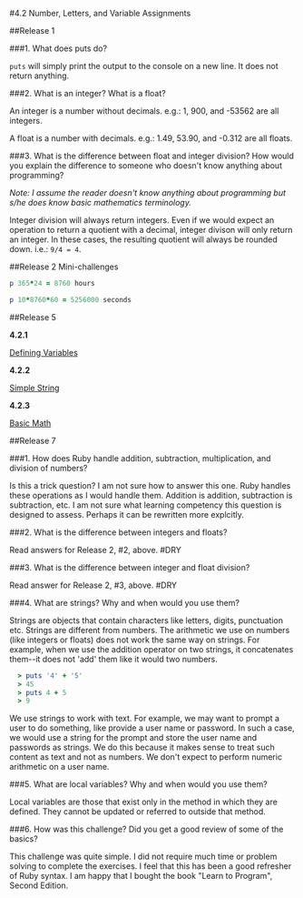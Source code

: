 #4.2 Number, Letters, and Variable Assignments

##Release 1

###1. What does puts do?

<code>puts</code> will simply print the output to the console on a new line. It does not return anything.

###2. What is an integer? What is a float?

An integer is a number without decimals. e.g.: 1, 900, and -53562 are all integers.

A float is a number with decimals. e.g.: 1.49, 53.90, and -0.312 are all floats.


###3. What is the difference between float and integer division? How would you explain the difference to someone who doesn't know anything about programming?

*Note: I assume the reader doesn't know anything about programming but s/he does know basic mathematics terminology.*

Integer division will always return integers. Even if we would expect an operation to return a quotient with a decimal, integer divison will only return an integer. In these cases, the resulting quotient will always be rounded down. i.e.: <code>9/4 = 4</code>.


##Release 2 Mini-challenges

```ruby
p 365*24 = 8760 hours

p 10*8760*60 = 5256000 seconds
```

##Release 5

**4.2.1**

[Defining Variables](https://github.com/sheamunion/phase-0/blob/master/week-4/defining-variables.rb)

**4.2.2**

[Simple String](https://github.com/sheamunion/phase-0/blob/master/week-4/simple-string.rb)

**4.2.3**

[Basic Math](https://github.com/sheamunion/phase-0/blob/master/week-4/basic-math.rb)

##Release 7

###1. How does Ruby handle addition, subtraction, multiplication, and division of numbers?

Is this a trick question? I am not sure how to answer this one. Ruby handles these operations as I would handle them. Addition is addition, subtraction is subtraction, etc. I am not sure what learning competency this question is designed to assess. Perhaps it can be rewritten more explcitly.

###2. What is the difference between integers and floats?

Read answers for Release 2, #2, above. #DRY

###3. What is the difference between integer and float division?

Read answer for Release 2, #3, above. #DRY

###4. What are strings? Why and when would you use them?

Strings are objects that contain characters like letters, digits, punctuation etc. Strings are different from numbers. The arithmetic we use on numbers (like integers or floats) does not work the same way on strings. For example, when we use the addition operator on two strings, it concatenates them--it does not 'add' them like it would two numbers.

```ruby
  > puts '4' + '5'
  > 45
  > puts 4 + 5
  > 9
```

We use strings to work with text. For example, we may want to prompt a user to do something, like provide a user name or password. In such a case, we would use a string for the prompt and store the user name and passwords as strings. We do this because it makes sense to treat such content as text and not as numbers. We don't expect to perform numeric arithmetic on a user name.

###5. What are local variables? Why and when would you use them?

Local variables are those that exist only in the method in which they are defined. They cannot be updated or referred to outside that method.

###6. How was this challenge? Did you get a good review of some of the basics?

This challenge was quite simple. I did not require much time or problem solving to complete the exercises. I feel that this has been a good refresher of Ruby syntax. I am happy that I bought the book "Learn to Program", Second Edition.